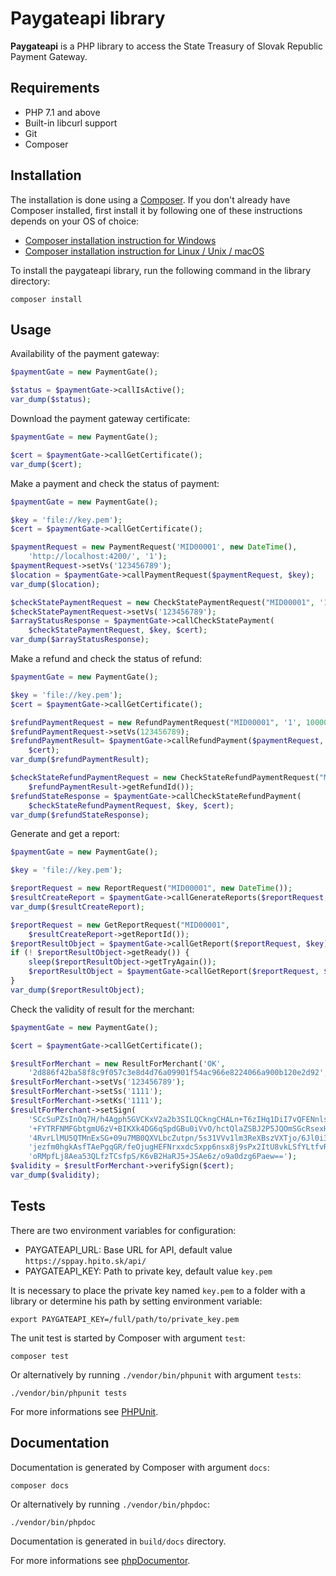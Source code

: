 # Paygateapi library

**Paygateapi** is a PHP library to access the State Treasury of Slovak Republic Payment Gateway.

## Requirements

- PHP 7.1 and above
- Built-in libcurl support
- Git
- Composer

## Installation

The installation is done using a [Composer](https://getcomposer.org/). If you don't already have Composer installed, first install it by following one of these instructions depends on your OS of choice:

- [Composer installation instruction for Windows](https://getcomposer.org/doc/00-intro.md#installation-windows)
- [Composer installation instruction for Linux / Unix / macOS](https://getcomposer.org/doc/00-intro.md#installation-linux-unix-osx)

To install the paygateapi library, run the following command in the library directory:

```
composer install
```

## Usage

Availability of the payment gateway:

```php
$paymentGate = new PaymentGate();

$status = $paymentGate->callIsActive();
var_dump($status);
```

Download the payment gateway certificate:

```php
$paymentGate = new PaymentGate();

$cert = $paymentGate->callGetCertificate();
var_dump($cert);
```

Make a payment and check the status of payment:

```php
$paymentGate = new PaymentGate();

$key = 'file://key.pem');
$cert = $paymentGate->callGetCertificate();

$paymentRequest = new PaymentRequest('MID00001', new DateTime(),
    'http://localhost:4200/', '1');
$paymentRequest->setVs('123456789');
$location = $paymentGate->callPaymentRequest($paymentRequest, $key);
var_dump($location);

$checkStatePaymentRequest = new CheckStatePaymentRequest("MID00001", '1');
$checkStatePaymentRequest->setVs('123456789');
$arrayStatusResponse = $paymentGate->callCheckStatePayment(
    $checkStatePaymentRequest, $key, $cert);
var_dump($arrayStatusResponse);
```

Make a refund and check the status of refund:

```php
$paymentGate = new PaymentGate();

$key = 'file://key.pem');
$cert = $paymentGate->callGetCertificate();

$refundPaymentRequest = new RefundPaymentRequest("MID00001", '1', 10000);
$refundPaymentRequest->setVs(123456789);
$refundPaymentResult= $paymentGate->callRefundPayment($paymentRequest, $key,
    $cert);
var_dump($refundPaymentResult);

$checkStateRefundPaymentRequest = new CheckStateRefundPaymentRequest("MID00001",
    $refundPaymentResult->getRefundId());
$refundStateResponse = $paymentGate->callCheckStateRefundPayment(
    $checkStateRefundPaymentRequest, $key, $cert);
var_dump($refundStateResponse);
```

Generate and get a report:

```php
$paymentGate = new PaymentGate();

$key = 'file://key.pem');

$reportRequest = new ReportRequest("MID00001", new DateTime());
$resultCreateReport = $paymentGate->callGenerateReports($reportRequest, $key);
var_dump($resultCreateReport);

$reportRequest = new GetReportRequest("MID00001",
    $resultCreateReport->getReportId());
$reportResultObject = $paymentGate->callGetReport($reportRequest, $key);
if (! $reportResultObject->getReady()) {
    sleep($reportResultObject->getTryAgain());
    $reportResultObject = $paymentGate->callGetReport($reportRequest, $key);
}
var_dump($reportResultObject);
```

Check the validity of result for the merchant:

```php
$paymentGate = new PaymentGate();

$cert = $paymentGate->callGetCertificate();

$resultForMerchant = new ResultForMerchant('OK',
    '2d886f42ba58f8c9f057c3e8d4d76a09901f54ac966e8224066a900b120e2d92', '5');
$resultForMerchant->setVs('123456789');
$resultForMerchant->setSs('1111');
$resultForMerchant->setKs('1111');
$resultForMerchant->setSign(
    'SCcSuPZsInOq7H/h4Agph5GVCKxV2a2b3SILQCkngCHALn+T6zIHq1DiI7vQFENnlsmIow1k' .
    '+FYTRFNMFGbtgmU6zV+BIKXk4DG6qSpdGBu0iVvO/hctQlaZSBJ2P5JQOmSGcRsexHd01gyw' .
    '4RvrLlMU5QTMnExSG+09u7MB0QXVLbcZutpn/5s31VVv1lm3ReXBszVXTjo/6Jl0i36a9f48' .
    'jezfm0hgkAsfTAePgqGR/feOjugHEFNrxxdcSxpp6nsx8j9sPx2ItU8vkLSfYLtfvR6UMHw+' .
    'oRMpfLj8Aea53QLfzTCsfpS/K6vB2HaRJ5+JSAe6z/o9a0dzg6Paew==');
$validity = $resultForMerchant->verifySign($cert);
var_dump($validity);
```

## Tests

There are two environment variables for configuration:

- PAYGATEAPI_URL: Base URL for API, default value `https://sppay.hpito.sk/api/`
- PAYGATEAPI_KEY: Path to private key, default value `key.pem`

It is necessary to place the private key named `key.pem` to a folder with a library or determine his path by setting environment variable:

```
export PAYGATEAPI_KEY=/full/path/to/private_key.pem
```

The unit test is started by Composer with argument `test`:

```
composer test
```

Or alternatively by running `./vendor/bin/phpunit` with argument `tests`:

```
./vendor/bin/phpunit tests
```

For more informations see [PHPUnit](https://phpunit.de).

## Documentation

Documentation is generated by Composer with argument `docs`:

```
composer docs
```

Or alternatively by running `./vendor/bin/phpdoc`:

```
./vendor/bin/phpdoc
```

Documentation is generated in `build/docs` directory.

For more informations see [phpDocumentor](https://www.phpdoc.org/).
